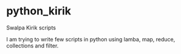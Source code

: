 # python_kirik
Swalpa Kirik scripts

I am trying to write few scripts in python using lamba, map, reduce, collections and filter.
